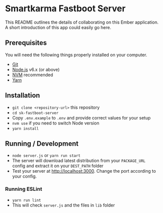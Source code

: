 # Smartkarma Fastboot Server

This README outlines the details of collaborating on this Ember application.
A short introduction of this app could easily go here.

## Prerequisites

You will need the following things properly installed on your computer.

* [Git](https://git-scm.com/)
* [Node.js](https://nodejs.org/) v6.x (or above)
* [NVM](https://github.com/creationix/nvm) recommended
* [Yarn](https://yarnpkg.com/en/)

## Installation

* `git clone <repository-url>` this repository
* `cd sk-fastboot-server`
* Copy `.env.example` to `.env` and provide correct values for your setup
* `nvm use` if you need to switch Node version
* `yarn install`

## Running / Development

* `node server.js` or `yarn run start`
* The server will download latest distribution from your `PACKAGE_URL` config and extract it on your `DEST_PATH` folder
* Test your server at [http://localhost:3000](http://localhost:3000). Change the port according to your config.

### Running ESLint

* `yarn run lint`
* This will check `server.js` and the files in `lib` folder
